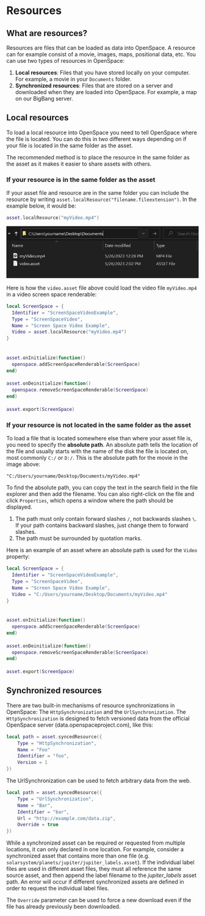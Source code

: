 # Resources
## What are resources?
Resources are files that can be loaded as data into OpenSpace. A resource can for example consist of a movie, images, maps, positional data, etc. You can use two types of resources in OpenSpace:
  1. **Local resources**: Files that you have stored locally on your computer. For example, a movie in your `Documents` folder.
  1. **Synchronized resources**: Files that are stored on a server and downloaded when they are loaded into OpenSpace. For example, a map on our BigBang server.


## Local resources
To load a local resource into OpenSpace you need to tell OpenSpace where the file is located. You can do this in two different ways depending on if your file is located in the same folder as the asset.

The recommended method is to place the resource in the same folder as the asset as it makes it easier to share assets with others.

### If your resource is in the same folder as the asset
If your asset file and resource are in the same folder you can include the resource by writing `asset.localResource("filename.fileextension")`. In the example below, it would be:

```lua
asset.localResource("myVideo.mp4")
```

![An asset and a file in the same folder](asset_path.png)

Here is how the `video.asset` file above could load the video file `myVideo.mp4` in a video screen space renderable:

```lua
local ScreenSpace = {
  Identifier = "ScreenSpaceVideoExample",
  Type = "ScreenSpaceVideo",
  Name = "Screen Space Video Example",
  Video = asset.localResource("myVideo.mp4")
}


asset.onInitialize(function()
  openspace.addScreenSpaceRenderable(ScreenSpace)
end)

asset.onDeinitialize(function()
  openspace.removeScreenSpaceRenderable(ScreenSpace)
end)

asset.export(ScreenSpace)
```

### If your resource is not located in the same folder as the asset
To load a file that is located somewhere else than where your asset file is, you need to specify the **absolute path**. An absolute path tells the location of the file and usually starts with the name of the disk the file is located on, most commonly `C:/` or `D:/`. This is the absolute path for the movie in the image above:

```
"C:/Users/yourname/Desktop/Documents/myVideo.mp4"
```

To find the absolute path, you can copy the text in the search field in the file explorer and then add the filename. You can also right-click on the file and click `Properties`, which opens a window where the path should be displayed.
  1. The path must only contain forward slashes `/`, not backwards slashes `\`. If your path contains backward slashes, just change them to forward slashes.
  1. The path must be surrounded by quotation marks.

Here is an example of an asset where an absolute path is used for the `Video` property:

```lua
local ScreenSpace = {
  Identifier = "ScreenSpaceVideoExample",
  Type = "ScreenSpaceVideo",
  Name = "Screen Space Video Example",
  Video = "C:/Users/yourname/Desktop/Documents/myVideo.mp4"
}


asset.onInitialize(function()
  openspace.addScreenSpaceRenderable(ScreenSpace)
end)

asset.onDeinitialize(function()
  openspace.removeScreenSpaceRenderable(ScreenSpace)
end)

asset.export(ScreenSpace)
```


## Synchronized resources
There are two built-in mechanisms of resource synchronizations in OpenSpace: The `HttpSynchronization` and the `UrlSynchronization`. The `HttpSynchronization` is designed to fetch versioned data from the official OpenSpace server (data.openspaceproject.com), like this:

```lua
local path = asset.syncedResource({
    Type = "HttpSynchronization",
    Name = "Foo"
    Identifier = "foo",
    Version = 1
})
```

The UrlSynchronization can be used to fetch arbitrary data from the web.

```lua
local path = asset.syncedResource({
    Type = "UrlSynchronization",
    Name = "Bar",
    Identifier = "bar",
    Url = "http://example.com/data.zip",
    Override = true
})
```

While a synchronized asset can be required or requested from multiple locations, it can only declared in one location. For example, consider a synchronized asset that contains more than one file (e.g. `solarsystem/planets/jupiter/jupiter_labels.asset`). If the individual label files are used in different asset files, they must all reference the same source asset, and then append the label filename to the _jupiter_labels_ asset path. An error will occur if different synchronized assets are defined in order to request the individual label files.

The `Override` parameter can be used to force a new download even if the file has already previously been downloaded.
